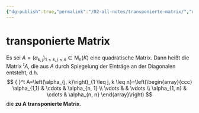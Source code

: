 ```yaml
---
{"dg-publish":true,"permalink":"/02-all-notes/transponierte-matrix/","dgHomeLink":true,"dgPassFrontmatter":false}
---
```


# transponierte Matrix
Es sei $A=\left(\alpha_{k, j}\right)_{1 \leq k, j \leq n} \in \mathrm{M}_n(K)$ eine quadratische Matrix. Dann heißt die Matrix ${ }^t A$, die aus $A$ durch Spiegelung der Einträge an der Diagonalen entsteht, d.h.
$$
{ }^t A=\left(\alpha_{j, k}\right)_{1 \leq j, k \leq n}=\left(\begin{array}{ccc}
\alpha_{1,1} & \cdots & \alpha_{n, 1} \\
\vdots & & \vdots \\
\alpha_{1, n} & \cdots & \alpha_{n, n}
\end{array}\right)
$$
die **zu A transponierte Matrix**.